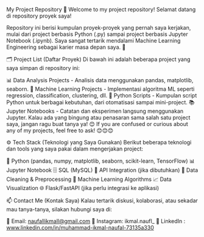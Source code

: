 My Project Repository 📝
Welcome to my project repository!
Selamat datang di repository proyek saya!

Repository ini berisi kumpulan proyek-proyek yang pernah saya kerjakan, mulai dari project berbasis Python (.py) sampai project berbasis Jupyter Notebook (.ipynb).
Saya sangat tertarik mendalami Machine Learning Engineering sebagai karier masa depan saya. 🚀

🗂️ Project List (Daftar Proyek)
Di bawah ini adalah beberapa project yang saya simpan di repository ini:

📊 Data Analysis Projects - Analisis data menggunakan pandas, matplotlib, seaborn.
🤖 Machine Learning Projects - Implementasi algoritma ML seperti regression, classification, clustering, dll.
📝 Python Scripts - Kumpulan script Python untuk berbagai kebutuhan, dari otomatisasi sampai mini-project.
📚 Jupyter Notebooks - Catatan dan eksperimen langsung menggunakan Jupyter.
Kalau ada yang bingung atau penasaran sama salah satu project saya, jangan ragu buat tanya ya! 😊
If you are confused or curious about any of my projects, feel free to ask! 😊😊😊


⚙️ Tech Stack (Teknologi yang Saya Gunakan)
Berikut beberapa teknologi dan tools yang saya pakai dalam mengerjakan project:

🐍 Python (pandas, numpy, matplotlib, seaborn, scikit-learn, TensorFlow)
📊 Jupyter Notebook
🗄️ SQL (MySQL)
🔗 API Integration (jika dibutuhkan)
🧹 Data Cleaning & Preprocessing
🤖 Machine Learning Algorithms
📈 Data Visualization
🌐 Flask/FastAPI (jika perlu integrasi ke aplikasi)


📫 Contact Me (Kontak Saya)
Kalau tertarik diskusi, kolaborasi, atau sekadar mau tanya-tanya, silakan hubungi saya di:

📧 Email: naufallikmall@gmail.com
📱 Instagram: ikmal.naufl_
🔗 LinkedIn : www.linkedin.com/in/muhammad-ikmal-naufal-73135a330
